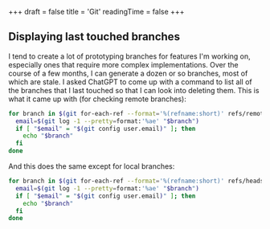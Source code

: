 +++
draft = false
title = 'Git'
readingTime = false
+++

## Displaying last touched branches

I tend to create a lot of prototyping branches for features I'm working on, especially ones that require more complex implementations. Over the course of a few months, I can generate a dozen or so branches, most of which are stale. I asked ChatGPT to come up with a command to list all of the branches that I last touched so that I can look into deleting them. This is what it came up with (for checking remote branches):

```bash
for branch in $(git for-each-ref --format='%(refname:short)' refs/remotes/); do
  email=$(git log -1 --pretty=format:'%ae' "$branch")
  if [ "$email" = "$(git config user.email)" ]; then
    echo "$branch"
  fi
done
```

And this does the same except for local branches:
```bash
for branch in $(git for-each-ref --format='%(refname:short)' refs/heads/); do
  email=$(git log -1 --pretty=format:'%ae' "$branch")
  if [ "$email" = "$(git config user.email)" ]; then
    echo "$branch"
  fi
done
```
